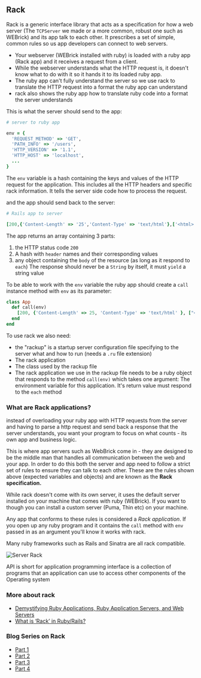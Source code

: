 ## Rack

Rack is a generic interface library that acts as a specification for how a web server (The `TCPServer` we made or a more common, robust one such as WEBrick)  and its app talk to each other. It prescribes a set of simple, common rules so us app developers can connect to web servers.

- Your webserver (WEBrick installed with ruby) is loaded with a ruby app (Rack app) and it receives a request from a client.
- While the webserver understands what the HTTP request is, it doesn't know what to do with it so it hands it to its loaded ruby app.
- The ruby app can't fully understand the server so we use rack to translate the HTTP request into a format the ruby app can understand
- rack also shows the ruby app how to translate ruby code into a format the server understands

This is what the server should send to the app:

```ruby
# server to ruby app

env = {
  'REQUEST_METHOD' => 'GET',
  'PATH_INFO' => '/users',
  'HTTP_VERSION' => '1.1',
  'HTTP_HOST' => 'localhost',
  ...
}
```

The `env` variable is a hash containing the keys and values of the HTTP request for the application. This includes all the HTTP headers and specific rack information. It tells the server side code how to process the request.

and the app should send back to the server:

```ruby
# Rails app to server

[200,{'Content-Length' => '25','Content-Type' => 'text/html'},['<html>','...','</html>']]
```

The app returns an array containing 3 parts:

1. the HTTP status code `200`
2. A hash with `header` names and their corresponding values
3. any object containing the `body` of the resource (as long as it respond to `each`) The response should never be a `String` by itself, it must `yield` a string value

To be able to work with the `env` variable the ruby app should create a `call` instance method with `env` as its parameter:

```ruby
class App
  def call(env)
    [200, {'Content-Length' => 25, 'Content-Type' => 'text/html' }, ["<html>", "...", "</html>" ]]
  end
end
```

To use rack we also need: 

- the "rackup" is a startup server configuration file specifying to the server what  and how to run (needs a `.ru` file extension)
- The rack application
- The class used by the rackup file
- The rack application we use in the rackup file needs to be a ruby object that responds to the method `call(env)` which takes one argument: The environment variable for this application. It's return value must respond to the `each` method

### What are Rack applications?

instead of overloading your ruby app with HTTP requests from the server and having to parse a http request and send back a response that the server understands, you want your program to focus on what counts - its own app and business logic. 

This is where app servers such as WebBrick come in - they are designed to be the middle man that handles all communication between the web and your app. In order to do this both the server and app need to follow a strict set of rules to ensure they can talk to each other. These are the rules shown above (expected variables and objects) and are known as the **Rack specification.** 

While rack doesn't come with its own server, it uses the default server installed on your machine that comes with ruby (WEBrick). If you want to though you can install a custom server (Puma, Thin etc) on your machine.

Any app that conforms to these rules is considered a *Rack application*. If you open up any ruby program and it contains the `call` method with `env` passed in as an argument you'll know it works with rack.

Many ruby frameworks such as Rails and Sinatra are all rack compatible.

![Server Rack](https://da77jsbdz4r05.cloudfront.net/images/working_with_sinatra/server-zoom-rack.png)

API is short for application programming interface is a collection of programs that an application can use to access other components of the Operating system

### More about rack

- [Demystifying Ruby Applications, Ruby Application Servers, and Web Servers](https://medium.com/launch-school/demystifying-ruby-applications-ruby-application-servers-and-web-servers-c3d0fd415cb3)
- [What is ‘Rack’ in Ruby/Rails?](http://blog.gauravchande.com/what-is-rack-in-ruby-rails)

### Blog Series on Rack

- [Part 1](https://launchschool.com/blog/growing-your-own-web-framework-with-rack-part-1)
- [Part 2](https://launchschool.com/blog/growing-your-own-web-framework-with-rack-part-2)
- [Part 3](https://launchschool.com/blog/growing-your-own-web-framework-with-rack-part-3)
- [Part 4](https://launchschool.com/blog/growing-your-own-web-framework-with-rack-part-4)